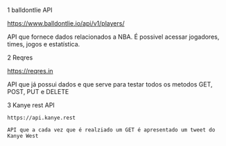 1
  balldontlie API
  
  https://www.balldontlie.io/api/v1/players/<ID>
  
  API que fornece dados relacionados a NBA. É possivel acessar jogadores, times, jogos e estatística.
  
  
 2
  Reqres
  
  https://reqres.in
  
  API que já possui dados e que serve para testar todos os metodos GET, POST, PUT e DELETE
  
  
 
  3
    Kanye rest API
  
    https://api.kanye.rest
  
    API que a cada vez que é realziado um GET é apresentado um tweet do Kanye West
